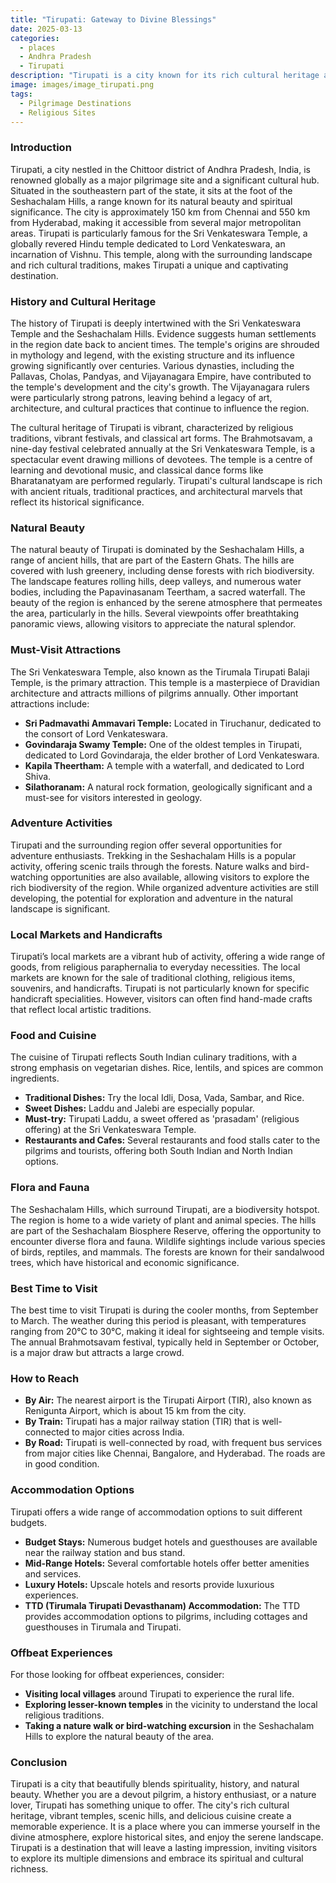 ```yaml
---
title: "Tirupati: Gateway to Divine Blessings"
date: 2025-03-13
categories:
  - places
  - Andhra Pradesh
  - Tirupati
description: "Tirupati is a city known for its rich cultural heritage and spiritual significance. It houses the famous Sri Venkateswara Temple, one of the wealthiest temples in India, dedicated to Lord Vishnu. The city also offers natural beauty with options for trekking and exploring ancient temples nearby."
image: images/image_tirupati.png
tags: 
  - Pilgrimage Destinations
  - Religious Sites
---
```



### **Introduction**

Tirupati, a city nestled in the Chittoor district of Andhra Pradesh, India, is renowned globally as a major pilgrimage site and a significant cultural hub. Situated in the southeastern part of the state, it sits at the foot of the Seshachalam Hills, a range known for its natural beauty and spiritual significance. The city is approximately 150 km from Chennai and 550 km from Hyderabad, making it accessible from several major metropolitan areas. Tirupati is particularly famous for the Sri Venkateswara Temple, a globally revered Hindu temple dedicated to Lord Venkateswara, an incarnation of Vishnu. This temple, along with the surrounding landscape and rich cultural traditions, makes Tirupati a unique and captivating destination.

### **History and Cultural Heritage**

The history of Tirupati is deeply intertwined with the Sri Venkateswara Temple and the Seshachalam Hills. Evidence suggests human settlements in the region date back to ancient times. The temple's origins are shrouded in mythology and legend, with the existing structure and its influence growing significantly over centuries. Various dynasties, including the Pallavas, Cholas, Pandyas, and Vijayanagara Empire, have contributed to the temple's development and the city's growth. The Vijayanagara rulers were particularly strong patrons, leaving behind a legacy of art, architecture, and cultural practices that continue to influence the region.

The cultural heritage of Tirupati is vibrant, characterized by religious traditions, vibrant festivals, and classical art forms. The Brahmotsavam, a nine-day festival celebrated annually at the Sri Venkateswara Temple, is a spectacular event drawing millions of devotees. The temple is a centre of learning and devotional music, and classical dance forms like Bharatanatyam are performed regularly. Tirupati's cultural landscape is rich with ancient rituals, traditional practices, and architectural marvels that reflect its historical significance.

### **Natural Beauty**

The natural beauty of Tirupati is dominated by the Seshachalam Hills, a range of ancient hills, that are part of the Eastern Ghats. The hills are covered with lush greenery, including dense forests with rich biodiversity. The landscape features rolling hills, deep valleys, and numerous water bodies, including the Papavinasanam Teertham, a sacred waterfall. The beauty of the region is enhanced by the serene atmosphere that permeates the area, particularly in the hills.  Several viewpoints offer breathtaking panoramic views, allowing visitors to appreciate the natural splendor. 

### **Must-Visit Attractions**

The Sri Venkateswara Temple, also known as the Tirumala Tirupati Balaji Temple, is the primary attraction.  This temple is a masterpiece of Dravidian architecture and attracts millions of pilgrims annually. Other important attractions include:

*   **Sri Padmavathi Ammavari Temple:** Located in Tiruchanur, dedicated to the consort of Lord Venkateswara.
*   **Govindaraja Swamy Temple:** One of the oldest temples in Tirupati, dedicated to Lord Govindaraja, the elder brother of Lord Venkateswara.
*   **Kapila Theertham:** A temple with a waterfall, and dedicated to Lord Shiva.
*   **Silathoranam:** A natural rock formation, geologically significant and a must-see for visitors interested in geology. 

### **Adventure Activities**

Tirupati and the surrounding region offer several opportunities for adventure enthusiasts.  Trekking in the Seshachalam Hills is a popular activity, offering scenic trails through the forests.  Nature walks and bird-watching opportunities are also available, allowing visitors to explore the rich biodiversity of the region. While organized adventure activities are still developing, the potential for exploration and adventure in the natural landscape is significant.

### **Local Markets and Handicrafts**

Tirupati’s local markets are a vibrant hub of activity, offering a wide range of goods, from religious paraphernalia to everyday necessities. The local markets are known for the sale of traditional clothing, religious items, souvenirs, and handicrafts. Tirupati is not particularly known for specific handicraft specialities. However, visitors can often find hand-made crafts that reflect local artistic traditions. 

### **Food and Cuisine**

The cuisine of Tirupati reflects South Indian culinary traditions, with a strong emphasis on vegetarian dishes. Rice, lentils, and spices are common ingredients.
*   **Traditional Dishes:** Try the local Idli, Dosa, Vada, Sambar, and Rice.
*   **Sweet Dishes:** Laddu and Jalebi are especially popular.
*   **Must-try:** Tirupati Laddu, a sweet offered as 'prasadam' (religious offering) at the Sri Venkateswara Temple.
*   **Restaurants and Cafes:** Several restaurants and food stalls cater to the pilgrims and tourists, offering both South Indian and North Indian options.

### **Flora and Fauna**

The Seshachalam Hills, which surround Tirupati, are a biodiversity hotspot. The region is home to a wide variety of plant and animal species. The hills are part of the Seshachalam Biosphere Reserve, offering the opportunity to encounter diverse flora and fauna. Wildlife sightings include various species of birds, reptiles, and mammals.  The forests are known for their sandalwood trees, which have historical and economic significance.  

### **Best Time to Visit**

The best time to visit Tirupati is during the cooler months, from September to March. The weather during this period is pleasant, with temperatures ranging from 20°C to 30°C, making it ideal for sightseeing and temple visits. The annual Brahmotsavam festival, typically held in September or October, is a major draw but attracts a large crowd.

### **How to Reach**

*   **By Air:** The nearest airport is the Tirupati Airport (TIR), also known as Renigunta Airport, which is about 15 km from the city.
*   **By Train:** Tirupati has a major railway station (TIR) that is well-connected to major cities across India.
*   **By Road:** Tirupati is well-connected by road, with frequent bus services from major cities like Chennai, Bangalore, and Hyderabad. The roads are in good condition.

### **Accommodation Options**

Tirupati offers a wide range of accommodation options to suit different budgets.
*   **Budget Stays:** Numerous budget hotels and guesthouses are available near the railway station and bus stand.
*   **Mid-Range Hotels:** Several comfortable hotels offer better amenities and services.
*   **Luxury Hotels:** Upscale hotels and resorts provide luxurious experiences.
*   **TTD (Tirumala Tirupati Devasthanam) Accommodation:** The TTD provides accommodation options to pilgrims, including cottages and guesthouses in Tirumala and Tirupati. 

### **Offbeat Experiences**

For those looking for offbeat experiences, consider:
*   **Visiting local villages** around Tirupati to experience the rural life.
*   **Exploring lesser-known temples** in the vicinity to understand the local religious traditions.
*   **Taking a nature walk or bird-watching excursion** in the Seshachalam Hills to explore the natural beauty of the area.

### **Conclusion**

Tirupati is a city that beautifully blends spirituality, history, and natural beauty. Whether you are a devout pilgrim, a history enthusiast, or a nature lover, Tirupati has something unique to offer. The city's rich cultural heritage, vibrant temples, scenic hills, and delicious cuisine create a memorable experience. It is a place where you can immerse yourself in the divine atmosphere, explore historical sites, and enjoy the serene landscape. Tirupati is a destination that will leave a lasting impression, inviting visitors to explore its multiple dimensions and embrace its spiritual and cultural richness.


